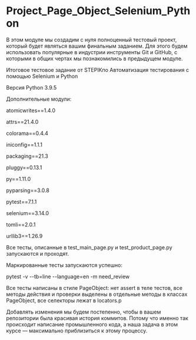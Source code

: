 # Project_Page_Object_Selenium_Python

В этом модуле мы создадим с нуля полноценный тестовый проект, который будет являться вашим финальным заданием. Для этого будем использовать популярные в индустрии инструменты Git и GitHub, с которыми в общих чертах мы познакомились в предыдущем модуле.

Итоговое тестовое задание от STEPIKпо Автоматизация
тестирования с помощью Selenium и Python

Версия Python 3.9.5

Дополнительные модули:

atomicwrites==1.4.0

attrs==21.4.0

colorama==0.4.4

iniconfig==1.1.1

packaging==21.3

pluggy==0.13.1

py==1.11.0

pyparsing==3.0.8

pytest==7.1.1

selenium==3.14.0

tomli==2.0.1

urllib3==1.26.9

Все тесты, описанные в test_main_page.py и test_product_page.py запускаются и проходят.

Маркированные тесты запускаются успешно:

pytest -v --tb=line --language=en -m need_review

Все тесты написаны в стиле PageObject: нет assert в теле
тестов, все методы действия и проверки выделены в отдельные методы в классах
PageObject, все селекторы лежат в locators.p

Добавлять изменения мы будем постепенно, чтобы в вашем репозитории была красивая история коммитов. Потому что именно так происходит написание промышленного кода, а наша задача в этом курсе — максимально приблизиться к этому процессу.
